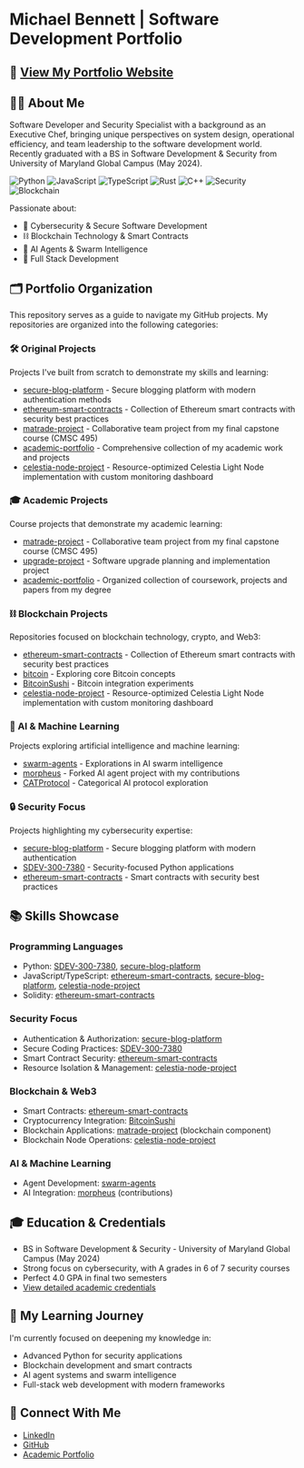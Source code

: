# Michael Bennett | Software Development Portfolio

## 🔗 [View My Portfolio Website](https://mbennett-labs.github.io/)

## 👨‍💻 About Me
Software Developer and Security Specialist with a background as an Executive Chef, bringing unique perspectives on system design, operational efficiency, and team leadership to the software development world. Recently graduated with a BS in Software Development & Security from University of Maryland Global Campus (May 2024). 

![Python](https://img.shields.io/badge/Python-3776AB?style=for-the-badge&logo=python&logoColor=white)
![JavaScript](https://img.shields.io/badge/JavaScript-F7DF1E?style=for-the-badge&logo=javascript&logoColor=black)
![TypeScript](https://img.shields.io/badge/TypeScript-007ACC?style=for-the-badge&logo=typescript&logoColor=white)
![Rust](https://img.shields.io/badge/Rust-000000?style=for-the-badge&logo=rust&logoColor=white)
![C++](https://img.shields.io/badge/C++-00599C?style=for-the-badge&logo=cplusplus&logoColor=white)
![Security](https://img.shields.io/badge/Security-FF0000?style=for-the-badge&logo=shield&logoColor=white)
![Blockchain](https://img.shields.io/badge/Blockchain-121D33?style=for-the-badge&logo=bitcoin&logoColor=white)

Passionate about:
- 🔐 Cybersecurity & Secure Software Development
- ⛓️ Blockchain Technology & Smart Contracts
- 🤖 AI Agents & Swarm Intelligence
- 🧩 Full Stack Development

## 🗂️ Portfolio Organization
This repository serves as a guide to navigate my GitHub projects. My repositories are organized into the following categories:

### 🛠️ Original Projects
Projects I've built from scratch to demonstrate my skills and learning:

- [secure-blog-platform](https://github.com/mbennett-labs/secure-blog-platform) - Secure blogging platform with modern authentication methods
- [ethereum-smart-contracts](https://github.com/mbennett-labs/ethereum-smart-contracts) - Collection of Ethereum smart contracts with security best practices
- [matrade-project](https://github.com/mbennett-labs/matrade-project) - Collaborative team project from my final capstone course (CMSC 495)
- [academic-portfolio](https://github.com/mbennett-labs/academic-portfolio) - Comprehensive collection of my academic work and projects
- [celestia-node-project](https://github.com/mbennett-labs/celestia-node-project) - Resource-optimized Celestia Light Node implementation with custom monitoring dashboard

### 🎓 Academic Projects
Course projects that demonstrate my academic learning:

- [matrade-project](https://github.com/mbennett-labs/matrade-project) - Collaborative team project from my final capstone course (CMSC 495)
- [upgrade-project](https://github.com/mbennett-labs/upgrade-project) - Software upgrade planning and implementation project
- [academic-portfolio](https://github.com/mbennett-labs/academic-portfolio) - Organized collection of coursework, projects and papers from my degree

### ⛓️ Blockchain Projects
Repositories focused on blockchain technology, crypto, and Web3:

- [ethereum-smart-contracts](https://github.com/mbennett-labs/ethereum-smart-contracts) - Collection of Ethereum smart contracts with security best practices
- [bitcoin](https://github.com/mbennett-labs/bitcoin) - Exploring core Bitcoin concepts
- [BitcoinSushi](https://github.com/mbennett-labs/BitcoinSushi) - Bitcoin integration experiments
- [celestia-node-project](https://github.com/mbennett-labs/celestia-node-project) - Resource-optimized Celestia Light Node implementation with custom monitoring dashboard

### 🤖 AI & Machine Learning
Projects exploring artificial intelligence and machine learning:

- [swarm-agents](https://github.com/mbennett-labs/swarm-agents) - Explorations in AI swarm intelligence
- [morpheus](https://github.com/mbennett-labs/morpheus) - Forked AI agent project with my contributions
- [CATProtocol](https://github.com/mbennett-labs/CATProtocol) - Categorical AI protocol exploration

### 🔒 Security Focus
Projects highlighting my cybersecurity expertise:

- [secure-blog-platform](https://github.com/mbennett-labs/secure-blog-platform) - Secure blogging platform with modern authentication
- [SDEV-300-7380](https://github.com/mbennett-labs/SDEV-300-7380) - Security-focused Python applications
- [ethereum-smart-contracts](https://github.com/mbennett-labs/ethereum-smart-contracts) - Smart contracts with security best practices

## 📚 Skills Showcase

### Programming Languages
- Python: [SDEV-300-7380](https://github.com/mbennett-labs/SDEV-300-7380), [secure-blog-platform](https://github.com/mbennett-labs/secure-blog-platform)
- JavaScript/TypeScript: [ethereum-smart-contracts](https://github.com/mbennett-labs/ethereum-smart-contracts), [secure-blog-platform](https://github.com/mbennett-labs/secure-blog-platform), [celestia-node-project](https://github.com/mbennett-labs/celestia-node-project)
- Solidity: [ethereum-smart-contracts](https://github.com/mbennett-labs/ethereum-smart-contracts)

### Security Focus
- Authentication & Authorization: [secure-blog-platform](https://github.com/mbennett-labs/secure-blog-platform)
- Secure Coding Practices: [SDEV-300-7380](https://github.com/mbennett-labs/SDEV-300-7380)
- Smart Contract Security: [ethereum-smart-contracts](https://github.com/mbennett-labs/ethereum-smart-contracts)
- Resource Isolation & Management: [celestia-node-project](https://github.com/mbennett-labs/celestia-node-project)

### Blockchain & Web3
- Smart Contracts: [ethereum-smart-contracts](https://github.com/mbennett-labs/ethereum-smart-contracts)
- Cryptocurrency Integration: [BitcoinSushi](https://github.com/mbennett-labs/BitcoinSushi)
- Blockchain Applications: [matrade-project](https://github.com/mbennett-labs/matrade-project) (blockchain component)
- Blockchain Node Operations: [celestia-node-project](https://github.com/mbennett-labs/celestia-node-project)

### AI & Machine Learning
- Agent Development: [swarm-agents](https://github.com/mbennett-labs/swarm-agents)
- AI Integration: [morpheus](https://github.com/mbennett-labs/morpheus) (contributions)

## 🎓 Education & Credentials
- BS in Software Development & Security - University of Maryland Global Campus (May 2024)
- Strong focus on cybersecurity, with A grades in 6 of 7 security courses
- Perfect 4.0 GPA in final two semesters
- [View detailed academic credentials](https://github.com/mbennett-labs/academic-portfolio/blob/main/education-transcript-md.md)

## 🌱 My Learning Journey
I'm currently focused on deepening my knowledge in:
- Advanced Python for security applications
- Blockchain development and smart contracts
- AI agent systems and swarm intelligence
- Full-stack web development with modern frameworks

## 🔗 Connect With Me
- [LinkedIn](https://www.linkedin.com/in/michael-bennett-a29a93103/)
- [GitHub](https://github.com/mbennett-labs)
- [Academic Portfolio](https://github.com/mbennett-labs/academic-portfolio)
